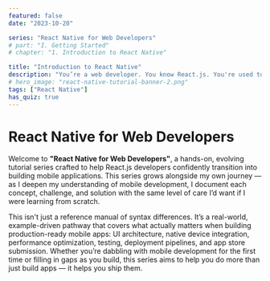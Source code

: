 ```yaml
---
featured: false
date: "2023-10-20"

series: "React Native for Web Developers"
# part: "I. Getting Started"
# chapter: "1. Introduction to React Native"

title: "Introduction to React Native"
description: "You’re a web developer. You know React.js. You're used to building fast, component-driven web apps that run in browsers. React Native makes that possible."
# hero_image: "react-native-tutorial-banner-2.png"
tags: ["React Native"]
has_quiz: true
---
```


# React Native for Web Developers

Welcome to **"React Native for Web Developers"**, a hands-on, evolving tutorial series crafted to help React.js developers confidently transition into building mobile applications. This series grows alongside my own journey — as I deepen my understanding of mobile development, I document each concept, challenge, and solution with the same level of care I’d want if I were learning from scratch.

This isn't just a reference manual of syntax differences. It’s a real-world, example-driven pathway that covers what actually matters when building production-ready mobile apps: UI architecture, native device integration, performance optimization, testing, deployment pipelines, and app store submission. Whether you’re dabbling with mobile development for the first time or filling in gaps as you build, this series aims to help you do more than just build apps — it helps you ship them.
